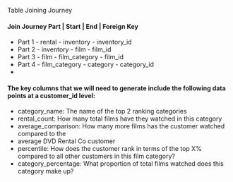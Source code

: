 Table Joining Journey

#### Join Journey Part	| Start |            	End	  | Foreign Key
- Part 1	                - rental	       - inventory	- inventory_id
- Part 2	                - inventory   	- film	- film_id
- Part 3	                - film	        - film_category	- film_id
- Part 4                	- film_category - category	- category_id
- 
#### The key columns that we will need to generate include the following data points at a customer_id level:

- category_name: The name of the top 2 ranking categories
- rental_count: How many total films have they watched in this category
- average_comparison: How many more films has the customer watched compared to the 
- average DVD Rental Co customer
- percentile: How does the customer rank in terms of the top X% compared to all other customers in this film category?
- category_percentage: What proportion of total films watched does this category make up?
